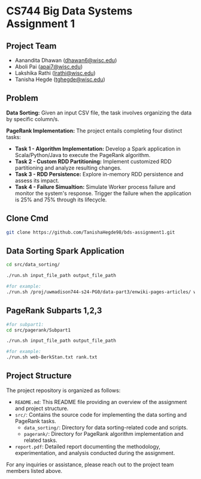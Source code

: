 # CS744 Big Data Systems Assignment 1

## Project Team
- Aanandita Dhawan (dhawan6@wisc.edu)
- Aboli Pai (apai7@wisc.edu)
- Lakshika Rathi (lrathi@wisc.edu)
- Tanisha Hegde (tghegde@wisc.edu)

## Problem

**Data Sorting:** Given an input CSV file, the task involves organizing the data by specific column/s.

**PageRank Implementation:** The project entails completing four distinct tasks:

- **Task 1 - Algorithm Implementation:** Develop a Spark application in Scala/Python/Java to execute the PageRank algorithm.
- **Task 2 - Custom RDD Partitioning:** Implement customized RDD partitioning and analyze resulting changes.
- **Task 3 - RDD Persistence:** Explore in-memory RDD persistence and assess its impact.
- **Task 4 - Failure Simualtion:** Simulate Worker process failure and monitor the system's response. Trigger the failure when the application is 25% and 75% through its lifecycle.

## Clone Cmd

```bash
git clone https://github.com/TanishaHegde98/bds-assignment1.git
```

## Data Sorting Spark Application

```bash
cd src/data_sorting/

./run.sh input_file_path output_file_path

#for example: 
./run.sh /proj/uwmadison744-s24-PG0/data-part3/enwiki-pages-articles/ wiki_output
```

## PageRank Subparts 1,2,3

```bash
#for subpart1:
cd src/pagerank/Subpart1

./run.sh input_file_path output_file_path

#for example:
./run.sh web-BerkStan.txt rank.txt
```

## Project Structure

The project repository is organized as follows:

- `README.md`: This README file providing an overview of the assignment and project structure.
- `src/`: Contains the source code for implementing the data sorting and PageRank tasks.
  - `data_sorting/`: Directory for data sorting-related code and scripts.
  - `pagerank/`: Directory for PageRank algorithm implementation and related tasks.
- `report.pdf`: Detailed report documenting the methodology, experimentation, and analysis conducted during the assignment.

For any inquiries or assistance, please reach out to the project team members listed above.
